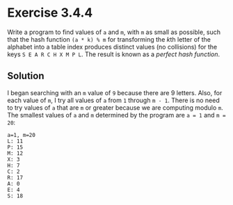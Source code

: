 # Exercise 3.4.4

Write a program to find values of `a` and `m`, with `m` as small as possible,
such that the hash function `(a * k) % m` for transforming the $k$th letter
of the alphabet into a table index produces distinct values (no collisions)
for the keys `S E A R C H X M P L`. The result is known as a *perfect hash function*.

## Solution

I began searching with an `m` value of `9` because there are 9 letters.
Also, for each value of `m`, I try all values of `a` from `1` through `m - 1`.
There is no need to try values of `a` that are `m` or greater because
we are computing modulo `m`. The smallest values of `a` and `m` determined
by the program are `a = 1` and `m = 20`:

```text
a=1, m=20
L: 11
P: 15
M: 12
X: 3
H: 7
C: 2
R: 17
A: 0
E: 4
S: 18
```